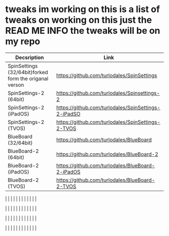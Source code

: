 # tweaks im working on this is a list of tweaks on working on this just the READ ME INFO the tweaks will be on my repo

| Decsription | Link|
|---------|----------|
| SpinSettings (32/64bit)forked form the origanal verson | https://github.com/turlodales/SpinSettings |
| SpinSettings-2 (64bit)  | https://github.com/turlodales/Spinsettings-2 |
| SpinSettings-2 (iPadOS) | https://github.com/turlodales/SpinSettings-2-iPadSO |
| SpinSettings-2 (TVOS)   |https://github.com/turlodales/SpinSettings-2-TVOS|
| BlueBoard (32/64bit) | https://github.com/turlodales/BlueBoard |
| BlueBoard-2 (64bit)  | https://github.com/turlodales/BlueBoard-2 |
| BlueBoard-2 (iPadOS) | https://github.com/turlodales/BlueBoard-2-iPadOS |
| BlueBoard-2 (TVOS)   | https://github.com/turlodales/BlueBoard-2-TVOS |


|  |  |
|  |  |
|  |  |
|  |  |



|  |  |
|  |  |
|  |  |
|  |  |


|  |  |
|  |  |
|  |  |
|  |  |


|  |  |
|  |  |
|  |  |
|  |  |

